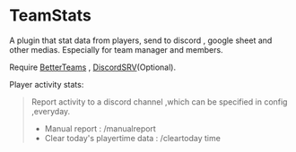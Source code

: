 # TeamStats
A plugin that stat data from players, send to discord , google sheet and other medias. Especially for team manager and members.

Require [BetterTeams](https://www.spigotmc.org/resources/better-teams.17129/) , [DiscordSRV](https://www.spigotmc.org/resources/discordsrv.18494/)(Optional).

Player activity stats:
> Report activity to a discord channel ,which can be specified in config ,everyday.<br>
> - Manual report : /manualreport<br>
> - Clear today's playertime data : /cleartoday time

